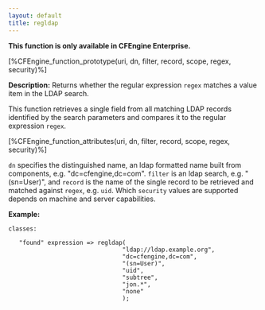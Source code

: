 ```yaml
---
layout: default
title: regldap
---
```


**This function is only available in CFEngine Enterprise.**

[%CFEngine_function_prototype(uri, dn, filter, record, scope, regex, security)%]

**Description:** Returns whether the regular expression `regex` matches a
value item in the LDAP search.

This function retrieves a single field from all matching LDAP records
identified by the search parameters and compares it to the regular
expression `regex`.

[%CFEngine_function_attributes(uri, dn, filter, record, scope, regex, security)%]

`dn` specifies the distinguished name, an ldap formatted name built from
components, e.g. "dc=cfengine,dc=com". `filter` is an ldap search, e.g.
"(sn=User)", and `record` is the name of the single record to be retrieved
and matched against `regex`, e.g. `uid`. Which `security` values are supported
depends on machine and server capabilities.

**Example:**

```cf3
classes:

   "found" expression => regldap(
                                "ldap://ldap.example.org",
                                "dc=cfengine,dc=com",
                                "(sn=User)",
                                "uid",
                                "subtree",
                                "jon.*",
                                "none"
                                );
```

